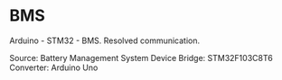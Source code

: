 # BMS
Arduino - STM32 - BMS. Resolved communication. 

Source: Battery Management System Device
Bridge: STM32F103C8T6
Converter: Arduino Uno
